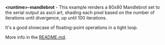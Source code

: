 **&lt;runtime&gt;-mandlebrot** - This example renders a 80x80 Mandlebrot
set to the serial output as ascii art, shading each pixel based on the
number of iterations until divergence, up until 100 iterations.

It's a good showcase of floating-point operations in a tight loop.

More info in the [README.md](/README.md).
